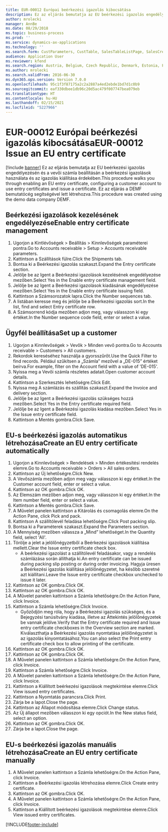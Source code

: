 ```yaml
---
title: EUR-00012 Európai beérkezési igazolás kibocsátása
description: Ez az eljárás bemutatja az EU beérkezési igazolás engedélyezésén és a vevői számla beállításán a beérkezési igazolások használata és az igazolás kiállítása érdekében.
author: mrolecki
manager: AnnBe
ms.date: 08/29/2018
ms.topic: business-process
ms.prod: ''
ms.service: dynamics-ax-applications
ms.technology: ''
ms.search.form: CustParameters, CustTable, SalesTableListPage, SalesCreateOrder, SalesTable, SalesEditLines,  CustInvoiceJournal, CustEntryCertificateJour_W, SrsReportViewerForm
audience: Application User
ms.reviewer: kfend
ms.search.region: Austria, Belgium, Czech Republic, Denmark, Estonia, Finland, France, Germany, Hungary, Ireland, Italy, Latvia, Lithuania, Netherlands, Poland, Spain, Sweden, United Kingdom
ms.author: mrolecki
ms.search.validFrom: 2016-06-30
ms.dyn365.ops.version: Version 7.0.0
ms.openlocfilehash: 95c1f3f87175a2c2a2887a4ed2ebde1bd7d1c0b9
ms.sourcegitcommit: eaf330dbee1db96c20d5ac479f007747bea079eb
ms.translationtype: HT
ms.contentlocale: hu-HU
ms.lasthandoff: 02/15/2021
ms.locfileid: "5227966"
---
```

# <a name="eur-00012-issue-an-eu-entry-certificate"></a><span data-ttu-id="90cc4-103">EUR-00012 Európai beérkezési igazolás kibocsátása</span><span class="sxs-lookup"><span data-stu-id="90cc4-103">EUR-00012 Issue an EU entry certificate</span></span>

[!include [banner](../../includes/banner.md)]
<span data-ttu-id="90cc4-104">Ez az eljárás bemutatja az EU beérkezési igazolás engedélyezésén és a vevői számla beállításán a beérkezési igazolások használata és az igazolás kiállítása érdekében.</span><span class="sxs-lookup"><span data-stu-id="90cc4-104">This procedure walks you through enabling an EU entry certificate, configuring a customer account to use entry certificates and issue a certificate.</span></span> <span data-ttu-id="90cc4-105">Ez az eljárás a DEMF bemutatócég segítségével lett létrehozva.</span><span class="sxs-lookup"><span data-stu-id="90cc4-105">This procedure was created using the demo data company DEMF.</span></span>


## <a name="enable-entry-certificate-management"></a><span data-ttu-id="90cc4-106">Beérkezési igazolások kezelésének engedélyezése</span><span class="sxs-lookup"><span data-stu-id="90cc4-106">Enable entry certificate management</span></span>
1. <span data-ttu-id="90cc4-107">Ugorjon a Kintlévőségek > Beállítás > Kinnlevőségek paraméterei pontra.</span><span class="sxs-lookup"><span data-stu-id="90cc4-107">Go to Accounts receivable > Setup > Accounts receivable parameters.</span></span>
2. <span data-ttu-id="90cc4-108">Kattintson a Szállítások fülre.</span><span class="sxs-lookup"><span data-stu-id="90cc4-108">Click the Shipments tab.</span></span>
3. <span data-ttu-id="90cc4-109">Bontsa ki a Beérkezési igazolás szakaszt.</span><span class="sxs-lookup"><span data-stu-id="90cc4-109">Expand the Entry certificate section.</span></span>
4. <span data-ttu-id="90cc4-110">Jelölje be az Igent a Beérkezési igazolások kezelésének engedélyezése mezőben.</span><span class="sxs-lookup"><span data-stu-id="90cc4-110">Select Yes in the Enable entry certificate management field.</span></span>
5. <span data-ttu-id="90cc4-111">Jelölje be az Igent a Beérkezési igazolások kiadásának engedélyezése mezőben.</span><span class="sxs-lookup"><span data-stu-id="90cc4-111">Select Yes in the Enable entry certificate issuing field.</span></span>
6. <span data-ttu-id="90cc4-112">Kattintson a Számsorozatok lapra.</span><span class="sxs-lookup"><span data-stu-id="90cc4-112">Click the Number sequences tab.</span></span>
7. <span data-ttu-id="90cc4-113">A listában keresse meg és jelölje be a Beérkezési igazolás sort.</span><span class="sxs-lookup"><span data-stu-id="90cc4-113">In the list, find and select Entry certificate row.</span></span>
8. <span data-ttu-id="90cc4-114">A Számsorrend kódja mezőben adjon meg, vagy válasszon ki egy értéket.</span><span class="sxs-lookup"><span data-stu-id="90cc4-114">In the Number sequence code field, enter or select a value.</span></span>

## <a name="set-up-a-customer"></a><span data-ttu-id="90cc4-115">Ügyfél beállítása</span><span class="sxs-lookup"><span data-stu-id="90cc4-115">Set up a customer</span></span>
1. <span data-ttu-id="90cc4-116">Ugorjon a Kinnlevőségek > Vevők > Minden vevő pontra.</span><span class="sxs-lookup"><span data-stu-id="90cc4-116">Go to Accounts receivable > Customers > All customers.</span></span>
2. <span data-ttu-id="90cc4-117">Rekordok kereséséhez használja a gyorsszűrőt.</span><span class="sxs-lookup"><span data-stu-id="90cc4-117">Use the Quick Filter to find records.</span></span> <span data-ttu-id="90cc4-118">Például szűkítsen a „Számla” mezővel a „DE-015” értéket beírva.</span><span class="sxs-lookup"><span data-stu-id="90cc4-118">For example, filter on the Account field with a value of 'DE-015'.</span></span>
3. <span data-ttu-id="90cc4-119">Nyissa meg a Vevői számla részletes adatait.</span><span class="sxs-lookup"><span data-stu-id="90cc4-119">Open customer account details.</span></span>
4. <span data-ttu-id="90cc4-120">Kattintson a Szerkesztés lehetőségre.</span><span class="sxs-lookup"><span data-stu-id="90cc4-120">Click Edit.</span></span>
5. <span data-ttu-id="90cc4-121">Nyissa meg A számlázás és szállítás szakaszt.</span><span class="sxs-lookup"><span data-stu-id="90cc4-121">Expand the Invoice and delivery section.</span></span>
6. <span data-ttu-id="90cc4-122">Jelölje be az Igent a Beérkezési igazolás szükséges hozzá mezőben.</span><span class="sxs-lookup"><span data-stu-id="90cc4-122">Select Yes in the Entry certificate required field.</span></span>
7. <span data-ttu-id="90cc4-123">Jelölje be az Igent a Beérkezési igazolás kiadása mezőben.</span><span class="sxs-lookup"><span data-stu-id="90cc4-123">Select Yes in the Issue entry certificate field.</span></span>
8. <span data-ttu-id="90cc4-124">Kattintson a Mentés gombra.</span><span class="sxs-lookup"><span data-stu-id="90cc4-124">Click Save.</span></span>

## <a name="create-an-eu-entry-certificate-automatically"></a><span data-ttu-id="90cc4-125">EU-s beérkezési igazolás automatikus létrehozása</span><span class="sxs-lookup"><span data-stu-id="90cc4-125">Create an EU entry certificate automatically</span></span>
1. <span data-ttu-id="90cc4-126">Ugorjon a Kinnlevőségek > Rendelések > Minden értékesítési rendelés elemre.</span><span class="sxs-lookup"><span data-stu-id="90cc4-126">Go to Accounts receivable > Orders > All sales orders.</span></span>
2. <span data-ttu-id="90cc4-127">Kattintson az Új lehetőségre.</span><span class="sxs-lookup"><span data-stu-id="90cc4-127">Click New.</span></span>
3. <span data-ttu-id="90cc4-128">A Vevőszámla mezőben adjon meg vagy válasszon ki egy értéket.</span><span class="sxs-lookup"><span data-stu-id="90cc4-128">In the Customer account field, enter or select a value.</span></span>
4. <span data-ttu-id="90cc4-129">Kattintson az OK gombra.</span><span class="sxs-lookup"><span data-stu-id="90cc4-129">Click OK.</span></span>
5. <span data-ttu-id="90cc4-130">Az Elemszám mezőben adjon meg, vagy válasszon ki egy értéket.</span><span class="sxs-lookup"><span data-stu-id="90cc4-130">In the Item number field, enter or select a value.</span></span>
6. <span data-ttu-id="90cc4-131">Kattintson a Mentés gombra.</span><span class="sxs-lookup"><span data-stu-id="90cc4-131">Click Save.</span></span>
7. <span data-ttu-id="90cc4-132">A Művelet panelen kattintson a Kitárolás és csomagolás elemre.</span><span class="sxs-lookup"><span data-stu-id="90cc4-132">On the Action Pane, click Pick and pack.</span></span>
8. <span data-ttu-id="90cc4-133">Kattintson A szállítólevél feladása lehetőségre.</span><span class="sxs-lookup"><span data-stu-id="90cc4-133">Click Post packing slip.</span></span>
9. <span data-ttu-id="90cc4-134">Bontsa ki a Paraméterek szakaszt.</span><span class="sxs-lookup"><span data-stu-id="90cc4-134">Expand the Parameters section.</span></span>
10. <span data-ttu-id="90cc4-135">A Mennyiség mezőben válassza a „Mind” lehetőséget.</span><span class="sxs-lookup"><span data-stu-id="90cc4-135">In the Quantity field, select 'All'.</span></span>
11. <span data-ttu-id="90cc4-136">Törölje a jelet a jelölőnégyzetből a Beérkezési igazolások kiállítása mellett.</span><span class="sxs-lookup"><span data-stu-id="90cc4-136">Clear the Issue entry certificate check box.</span></span>
    * <span data-ttu-id="90cc4-137">A beérkezési igazolást a szállítólevél feladásakor, vagy a rendelés számlázása során állíthatja ki.</span><span class="sxs-lookup"><span data-stu-id="90cc4-137">An entry certificate can be issued during packing slip posting or during order invoicing.</span></span> <span data-ttu-id="90cc4-138">Hagyja üresen a Beérkezési igazolás kiállítása jelölőnégyzetet, ha később szeretné azt kiállítani.</span><span class="sxs-lookup"><span data-stu-id="90cc4-138">Leave the Issue entry certificate checkbox unchecked to issue it later.</span></span>  
12. <span data-ttu-id="90cc4-139">Kattintson az OK gombra.</span><span class="sxs-lookup"><span data-stu-id="90cc4-139">Click OK.</span></span>
13. <span data-ttu-id="90cc4-140">Kattintson az OK gombra.</span><span class="sxs-lookup"><span data-stu-id="90cc4-140">Click OK.</span></span>
14. <span data-ttu-id="90cc4-141">A Művelet panelen kattintson a Számla lehetőségre.</span><span class="sxs-lookup"><span data-stu-id="90cc4-141">On the Action Pane, click Invoice.</span></span>
15. <span data-ttu-id="90cc4-142">Kattintson a Számla lehetőségre.</span><span class="sxs-lookup"><span data-stu-id="90cc4-142">Click Invoice.</span></span>
    * <span data-ttu-id="90cc4-143">Győződjön meg róla, hogy a Beérkezési igazolás szükséges, és a Bejegyzési tanúsítvány kiadása, illetve az Áttekintés jelölőnégyzetek be vannak jelölve.</span><span class="sxs-lookup"><span data-stu-id="90cc4-143">Verify that the Entry certificate required and Issue entry certificate checkboxes in the Overview section are marked.</span></span>  <span data-ttu-id="90cc4-144">Kiválaszthatja a Beérkezési igazolás nyomtatása jelölőnégyzetet is az igazolás kinyomtatásához.</span><span class="sxs-lookup"><span data-stu-id="90cc4-144">You can also select the Print entry certificate check box to allow printing of the certificate.</span></span>  
16. <span data-ttu-id="90cc4-145">Kattintson az OK gombra.</span><span class="sxs-lookup"><span data-stu-id="90cc4-145">Click OK.</span></span>
17. <span data-ttu-id="90cc4-146">Kattintson az OK gombra.</span><span class="sxs-lookup"><span data-stu-id="90cc4-146">Click OK.</span></span>
18. <span data-ttu-id="90cc4-147">A Művelet panelen kattintson a Számla lehetőségre.</span><span class="sxs-lookup"><span data-stu-id="90cc4-147">On the Action Pane, click Invoice.</span></span>
19. <span data-ttu-id="90cc4-148">Kattintson a Számla lehetőségre.</span><span class="sxs-lookup"><span data-stu-id="90cc4-148">Click Invoice.</span></span>
20. <span data-ttu-id="90cc4-149">A Művelet panelen kattintson a Számla lehetőségre.</span><span class="sxs-lookup"><span data-stu-id="90cc4-149">On the Action Pane, click Invoice.</span></span>
21. <span data-ttu-id="90cc4-150">Kattintson a Kiállított beérkezési igazolások megtekintése elemre.</span><span class="sxs-lookup"><span data-stu-id="90cc4-150">Click View issued entry certificates.</span></span>
22. <span data-ttu-id="90cc4-151">Kattintson a Nyomtatás parancsra.</span><span class="sxs-lookup"><span data-stu-id="90cc4-151">Click Print.</span></span>
23. <span data-ttu-id="90cc4-152">Zárja be a lapot.</span><span class="sxs-lookup"><span data-stu-id="90cc4-152">Close the page.</span></span>
24. <span data-ttu-id="90cc4-153">Kattintson az Állapot módosítása elemre.</span><span class="sxs-lookup"><span data-stu-id="90cc4-153">Click Change status.</span></span>
25. <span data-ttu-id="90cc4-154">Az Új állapot mezőben válasszon ki egy opciót.</span><span class="sxs-lookup"><span data-stu-id="90cc4-154">In the New status field, select an option.</span></span>
26. <span data-ttu-id="90cc4-155">Kattintson az OK gombra.</span><span class="sxs-lookup"><span data-stu-id="90cc4-155">Click OK.</span></span>
27. <span data-ttu-id="90cc4-156">Zárja be a lapot.</span><span class="sxs-lookup"><span data-stu-id="90cc4-156">Close the page.</span></span>

## <a name="create-an-eu-entry-certificate-manually"></a><span data-ttu-id="90cc4-157">EU-s beérkezési igazolás manuális létrehozása</span><span class="sxs-lookup"><span data-stu-id="90cc4-157">Create an EU entry certificate manually</span></span>
1. <span data-ttu-id="90cc4-158">A Művelet panelen kattintson a Számla lehetőségre.</span><span class="sxs-lookup"><span data-stu-id="90cc4-158">On the Action Pane, click Invoice.</span></span>
2. <span data-ttu-id="90cc4-159">Kattintson a Beérkezési igazolás létrehozása elemre.</span><span class="sxs-lookup"><span data-stu-id="90cc4-159">Click Create entry certificate.</span></span>
3. <span data-ttu-id="90cc4-160">Kattintson az OK gombra.</span><span class="sxs-lookup"><span data-stu-id="90cc4-160">Click OK.</span></span>
4. <span data-ttu-id="90cc4-161">A Művelet panelen kattintson a Számla lehetőségre.</span><span class="sxs-lookup"><span data-stu-id="90cc4-161">On the Action Pane, click Invoice.</span></span>
5. <span data-ttu-id="90cc4-162">Kattintson a Kiállított beérkezési igazolások megtekintése elemre.</span><span class="sxs-lookup"><span data-stu-id="90cc4-162">Click View issued entry certificates.</span></span>



[!INCLUDE[footer-include](../../../includes/footer-banner.md)]